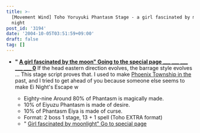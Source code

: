 ```yaml
---
title: >-
  [Movement Wind] Toho Yoruyuki Phantasm Stage - a girl fascinated by moonlit
  night
post_id: '3194'
date: '2004-10-05T03:51:59+09:00'
draft: false
tag: []
---
```


*   **" [A girl fascinated by the moon" Going to the special page ___ ___ ___ ___ ___ 0](/tag/touhou-in-phantasm)** If the head eastern direction evolves, the barrage style evolves ... This stage script proves that. I used to make [Phoenix Township in the](/tag/touhou-eosd-phantasm) past, and I tried to get ahead of you because someone else seems to make Ei Night's Escape w
    
    *   Eighty-nine Around 80% of Phantasm is magically made.
    *   10% of Eiyuzu Phantasm is made of desire.
    *   10% of Phantasm Eiya is made of curse.
    *   Format: 2 boss 1 stage, 13 + 1 spell (Toho EXTRA format)
    *   " [Girl fascinated by moonlight" Go to special page](/tag/touhou-in-phantasm)